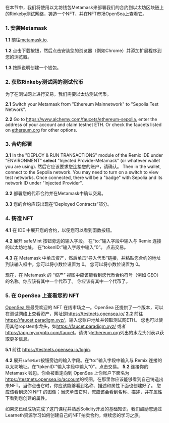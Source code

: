 在本节中，我们将使用以太坊钱包Metamask来部署我们的合约到以太坊区块链上的Rinkeby测试网络，铸造一个NFT，并在NFT市场OpenSea上查看它。

### 1. 安装Metamask

**1.1** 前往<a href="https://metamask.io/" target="_blank">metamask.io</a>.

**1.2** 点击下载按钮，然后点击安装您的浏览器（例如Chrome）并添加扩展程序到您的浏览器。

**1.3** 按照说明创建一个钱包。

### 2. 获取Rinkeby测试网的测试代币

为了在测试网上进行交易，我们需要以太坊测试代币。

**2.1** Switch your Metamask from "Ethereum Mainnetwork" to "Sepolia Test Network".

**2.2** Go to <a href="https://www.alchemy.com/faucets/ethereum-sepolia" 
target="_blank">https://www.alchemy.com/faucets/ethereum-sepolia</a>, enter the address of your account and claim testnet ETH.
Or check the faucets listed on <a href="https://ethereum.org/en/developers/docs/networks/#testnet-faucets" target="_blank">ethereum.org</a> for other options.

### 3. 合约部署

**3.1** In the "DEPLOY & RUN TRANSACTIONS" module of the Remix IDE under "ENVIRONMENT" **select** "Injected Provide-Metamask" (or whatever wallet you are using). 然后它应该要求您连接您的账户，请确认。 Then in the wallet, connect to the Sepolia network.  You may need to turn on a switch to view test networks. Once connected, there will be a "badge" with Sepolia and its network ID under "Injected Provider".

**3.2** 部署您的代币合约并在Metamask中确认交易。

**3.3** 您的合约应该出现在“Deployed Contracts”部分。

### 4. 铸造 NFT

**4.1** 在 IDE 中展开您的合约，以便您可以看到函数按钮。

**4.2** 展开 safeMint 按钮旁边的输入字段。 在“to:”输入字段中输入与 Remix 连接的以太坊地址。 在“tokenID:”输入字段中输入“0”。 点击交易。

**4.3** 在 Metamask 中单击资产，然后单击“导入代币”链接，并粘贴您合约的地址到该输入框中。您可以将小数位设置为 0。 您可以将小数位设置为 0。

现在，在 Metamask 的 “资产” 视图中应该能看到您代币合约符号（例如 GEO）的名称。你应该有其中一个代币了。 你应该有其中一个代币了。

### 5. 在 OpenSea 上查看您的 NFT

<a href="https://opensea.io/" 
target="_blank">OpenSea </a>是最受欢迎的 NFT 在线市场之一。OpenSea 还提供了一个版本，可以在测试网络上查看资产，网址是<a href="https://testnets.opensea.io/" 
target="_blank">https://testnets.opensea.io/</a> **2.2** 前往<a href="https://faucet.paradigm.xyz/" target="_blank">https://faucet.paradigm.xyz/</a>，输入您账户地址并领取测试网ETH。 您也可以使用其他ropsten水龙头，如<a href="https://faucet.paradigm.xyz/" target="_blank">https://faucet.paradigm.xyz/</a> 或者 <a href="https://app.mycrypto.com/faucet" target="_blank">https://app.mycrypto.com/faucet</a>。请访问<a href="https://ethereum.org/en/developers/docs/networks/#testnet-faucets" target="_blank">ethereum.org</a>列出的水龙头列表以获取更多信息。

**5.1** 前往 <a href="https://testnets.opensea.io/login" 
target="_blank">https://testnets.opensea.io/login</a>.

**4.2** 展开`safeMint`按钮旁边的输入字段。在“to:”输入字段中输入与 Remix 连接的以太坊地址。在“tokenID:”输入字段中输入“0”。点击交易。 **5.2** 连接你的 Metamask 钱包。你会被重定向到 OpenSea 上你账户下面名为<a href="https://testnets.opensea.io/account" target="_blank">https://testnets.opensea.io/account</a>的视图，在那里你应该能够看到自己铸造出来NFT。当你点击它时，你应该能够看到名称、描述和属性下面也创建好了。 您应该看到您的 NFT 的图像；当您单击它时，您应该会看到名称、描述，并在属性下看到您创建的属性。

如果您已经成功完成了这门课程并熟悉Solidity开发的基础知识，我们鼓励您通过Learneth资源学习如何创建自己的NFT拍卖合约，继续您的学习之旅。